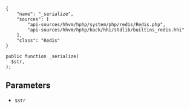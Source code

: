 ``` yamlmeta
{
    "name": "_serialize",
    "sources": [
        "api-sources/hhvm/hphp/system/php/redis/Redis.php",
        "api-sources/hhvm/hphp/hack/hhi/stdlib/builtins_redis.hhi"
    ],
    "class": "Redis"
}
```




``` Hack
public function _serialize(
  $str,
);
```




## Parameters




+ ` $str `
<!-- HHAPIDOC -->
